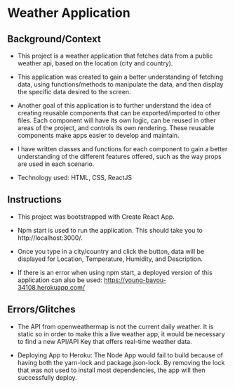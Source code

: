 # Weather Application

## Background/Context

* This project is a weather application that fetches data from a public weather api, based on the location (city and country).

* This application was created to gain a better understanding of fetching data, using functions/methods to manipulate the data, and then display the specific data desired to the screen.

* Another goal of this application is to further understand the idea of creating reusable components that can be exported/imported to other files. Each component will have its own logic, can be reused in other areas of the project, and controls its own rendering. These reusable components make apps easier to develop and maintain.

* I have written classes and functions for each component to gain a better understanding of the different features offered, such as the way props are used in each scenario.

* Technology used: HTML, CSS, ReactJS

## Instructions

* This project was bootstrapped with Create React App.

* Npm start is used to run the application. This should take you to http://localhost:3000/.

* Once you type in a city/country and click the button, data will be displayed for Location, Temperature, Humidity, and Description.

* If there is an error when using npm start, a deployed version of this application can also be used: https://young-bayou-34108.herokuapp.com/

## Errors/Glitches

* The API from openweathermap is not the current daily weather. It is static so in order to make this a live weather app, it would be necessary to find a new API/API Key that offers real-time weather data.

* Deploying App to Heroku: The Node App would fail to build because of having both the yarn-lock and package.json-lock. By removing the lock that was not used to install most dependencies, the app will then successfully deploy.
